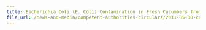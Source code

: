 ```yaml
---
title: Escherichia Coli (E. Coli) Contamination in Fresh Cucumbers from Spain 
file_url: /news-and-media/competent-authorities-circulars/2011-05-30-ca.pdf
---
```

